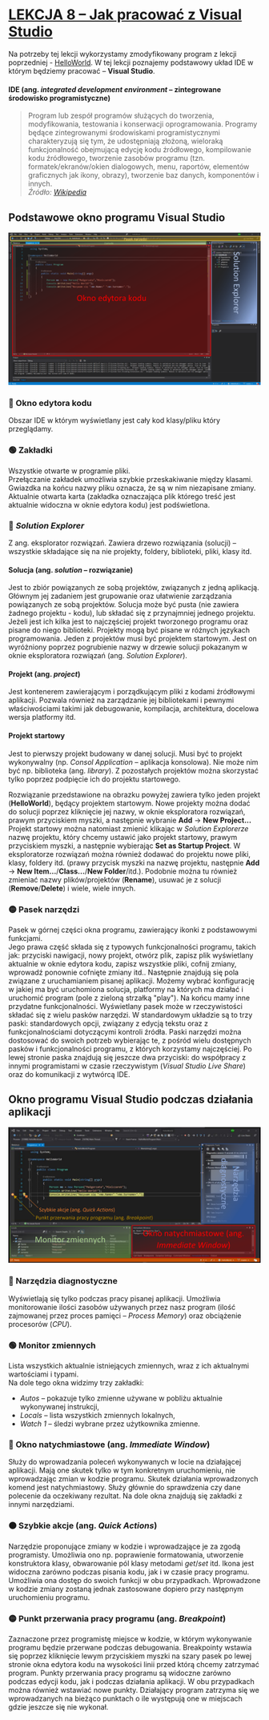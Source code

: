 # [LEKCJA 8 – Jak pracować z Visual Studio](https://kurs.szkoladotneta.pl/zostan-programista-asp-net/tydzien-1-plan-gry/lekcja-9-pierwszy-program/)
Na potrzeby tej lekcji wykorzystamy zmodyfikowany program z lekcji poprzedniej - [HelloWorld](https://github.com/malgorzataMielczarek/HelloWorld/tree/fb82e35c1d13ff597543adc0384cb5bfe5577c85). W tej lekcji poznajemy podstawowy układ IDE w którym będziemy pracować – **Visual Studio**.

#### IDE (ang. _integrated development environment_ – zintegrowane środowisko programistyczne)
>Program lub zespół programów służących do tworzenia, modyfikowania, testowania i konserwacji oprogramowania. Programy będące zintegrowanymi środowiskami programistycznymi charakteryzują się tym, że udostępniają złożoną, wieloraką funkcjonalność obejmującą edycję kodu źródłowego, kompilowanie kodu źródłowego, tworzenie zasobów programu (tzn. formatek/ekranów/okien dialogowych, menu, raportów, elementów graficznych jak ikony, obrazy), tworzenie baz danych, komponentów i innych.
><br/> _Źródło: [Wikipedia](https://pl.wikipedia.org/wiki/Zintegrowane_środowisko_programistyczne)_

## Podstawowe okno programu Visual Studio
![Przykładowe okno programu Visual Studio](Ilustracje/PrzykladoweOknoVS.png)

### :red_circle: Okno edytora kodu
Obszar IDE w którym wyświetlany jest cały kod klasy/pliku który przeglądamy.

### :green_circle: Zakładki
Wszystkie otwarte w programie pliki.<br/>
Przełączanie zakładek umożliwia szybkie przeskakiwanie między klasami. Gwiazdka na końcu nazwy pliku oznacza, że są w nim niezapisane zmiany. Aktualnie otwarta karta (zakładka oznaczająca plik którego treść jest aktualnie widoczna w oknie edytora kodu) jest podświetlona.

### :large_blue_circle: _Solution Explorer_
Z ang. eksplorator rozwiązań. Zawiera drzewo rozwiązania (solucji) – wszystkie składające się na nie projekty, foldery, biblioteki, pliki, klasy itd.

#### Solucja (ang. _solution_ – rozwiązanie)
Jest to zbiór powiązanych ze sobą projektów, związanych z jedną aplikacją.<br/>
Głównym jej zadaniem jest grupowanie oraz ułatwienie zarządzania powiązanych ze sobą projektów. Solucja może być pusta (nie zawiera żadnego projektu - kodu), lub składać się z przynajmniej jednego projektu. Jeżeli jest ich kilka jest to najczęściej projekt tworzonego programu oraz pisane do niego biblioteki. Projekty mogą być pisane w różnych językach programowania. Jeden z projektów musi być projektem startowym. Jest on wyróżniony poprzez pogrubienie nazwy w drzewie solucji pokazanym w oknie eksploratora rozwiązań (ang. _Solution Explorer_).

#### Projekt (ang. _project_)
Jest kontenerem zawierającym i porządkującym pliki z kodami źródłowymi aplikacji. Pozwala również na zarządzanie jej bibliotekami i pewnymi właściwościami takimi jak debugowanie, kompilacja, architektura, docelowa wersja platformy itd.

#### Projekt startowy
Jest to pierwszy projekt budowany w danej solucji. Musi być to projekt wykonywalny (np. _Consol Application_ – aplikacja konsolowa). Nie może nim być np. biblioteka (ang. _library_). Z pozostałych projektów można skorzystać tylko poprzez podpięcie ich do projektu startowego.

Rozwiązanie przedstawione na obrazku powyżej zawiera tylko jeden projekt (**HelloWorld**), będący projektem startowym. Nowe projekty można dodać do solucji poprzez kliknięcie jej nazwy, w oknie eksploratora rozwiązań, prawym przyciskiem myszki, a następnie wybranie **Add** -> **New Project...** Projekt startowy można natomiast zmienić klikając w _Solution Explorerze_ nazwę projektu, który chcemy ustawić jako projekt startowy, prawym przyciskiem myszki, a następnie wybierając **Set as Startup Project**. W eksploratorze rozwiązań można również dodawać do projektu nowe pliki, klasy, foldery itd. (prawy przycisk myszki na nazwę projektu, następnie **Add** -> **New Item...**/**Class...**/**New Folder**/itd.). Podobnie można tu również zmieniać nazwy plików/projektów (**Rename**), usuwać je z solucji (**Remove**/**Delete**) i wiele, wiele innych.

### :yellow_circle: Pasek narzędzi 
Pasek w górnej części okna programu, zawierający ikonki z podstawowymi funkcjami.<br/>
Jego prawa część składa się z typowych funkcjonalności programu, takich jak: przyciski nawigacji, nowy projekt, otwórz plik, zapisz plik wyświetlany aktualnie w oknie edytora kodu, zapisz wszystkie pliki, cofnij zmiany, wprowadź ponownie cofnięte zmiany itd.. Następnie znajdują się pola związane z uruchamianiem pisanej aplikacji. Możemy wybrać konfigurację w jakiej ma być uruchomiona solucja, platformy na których ma działać i uruchomić program (pole z zieloną strzałką "play"). Na końcu mamy inne przydatne funkcjonalności. Wyświetlany pasek może w rzeczywistości składać się z wielu pasków narzędzi. W standardowym układzie są to trzy paski: standardowych opcji, związany z edycją tekstu oraz z funkcjonalnościami dotyczącymi kontroli źródła. Paski narzędzi można dostosować do swoich potrzeb wybierając te, z pośród wielu dostępnych pasków i funkcjonalności programu, z których korzystamy najczęściej. Po lewej stronie paska znajdują się jeszcze dwa przyciski: do współpracy z innymi programistami w czasie rzeczywistym (_Visual Studio Live Share_) oraz do komunikacji z wytwórcą IDE.
## Okno programu Visual Studio podczas działania aplikacji
![Przykładowe okno programu Visual Studio podczas działania aplikacji](Ilustracje/OknoVSPodczasPracyProgramu.png)

### :large_blue_circle: Narzędzia diagnostyczne
Wyświetlają się tylko podczas pracy pisanej aplikacji. Umożliwia monitorowanie ilości zasobów używanych przez nasz program (ilość zajmowanej przez proces pamięci – _Process Memory_) oraz obciążenie procesorów (_CPU_).

### :green_circle: Monitor zmiennych
Lista wszystkich aktualnie istniejących zmiennych, wraz z ich aktualnymi wartościami i typami.<br/>
Na dole tego okna widzimy trzy zakładki:
* _Autos_ – pokazuje tylko zmienne używane w pobliżu aktualnie wykonywanej instrukcji,
* _Locals_ – lista wszystkich zmiennych lokalnych,
* _Watch 1_ – śledzi wybrane przez użytkownika zmienne.

### :red_circle: Okno natychmiastowe (ang. _Immediate Window_)
Służy do wprowadzania poleceń wykonywanych w locie na działającej aplikacji. Mają one skutek tylko w tym konkretnym uruchomieniu, nie wprowadzając zmian w kodzie programu. Skutek działania wprowadzonych komend jest natychmiastowy. Służy głównie do sprawdzenia czy dane polecenie da oczekiwany rezultat. Na dole okna znajdują się zakładki z innymi narzędziami.

### :orange_circle: Szybkie akcje (ang. _Quick Actions_)
Narzędzie proponujące zmiany w kodzie i wprowadzające je za zgodą programisty. Umożliwia ono np. poprawienie formatowania, utworzenie konstruktora klasy, obwarowanie pól klasy metodami _get_/_set_ itd. Ikona jest widoczna zarówno podczas pisania kodu, jak i w czasie pracy programu. Umożliwia ona dostęp do swoich funkcji w obu przypadkach. Wprowadzone w kodzie zmiany zostaną jednak zastosowane dopiero przy następnym uruchomieniu programu.

### :yellow_circle: Punkt przerwania pracy programu (ang. _Breakpoint_)
Zaznaczone przez programistę miejsce w kodzie, w którym wykonywanie programu będzie przerwane podczas debugowania. Breakpointy wstawia się poprzez kliknięcie lewym przyciskiem myszki na szary pasek po lewej stronie okna edytora kodu na wysokości linii przed którą chcemy zatrzymać program. Punkty przerwania pracy programu są widoczne zarówno podczas edycji kodu, jak i podczas działania aplikacji. W obu przypadkach można również wstawiać nowe punkty. Działający program zatrzyma się we wprowadzanych na bieżąco punktach o ile występują one w miejscach gdzie jeszcze się nie wykonał.

